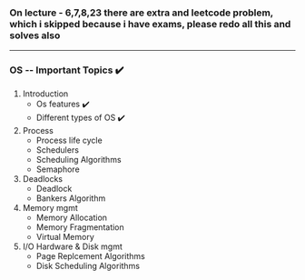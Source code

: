 ### On lecture - 6,7,8,23 there are extra and leetcode problem, which i skipped because i have exams, please redo all this and solves also

---

### OS -- Important Topics ✔️

1. Introduction
    * Os features ✔️
    * Different types of OS ✔️
2. Process
    + Process life cycle 
    + Schedulers 
    + Scheduling Algorithms 
    + Semaphore 
3. Deadlocks
    + Deadlock 
    + Bankers Algorithm 
4. Memory mgmt
    + Memory Allocation 
    + Memory Fragmentation 
    + Virtual Memory 
5.  I/O Hardware & Disk mgmt
    + Page Replcement Algorithms 
    + Disk Scheduling Algorithms 